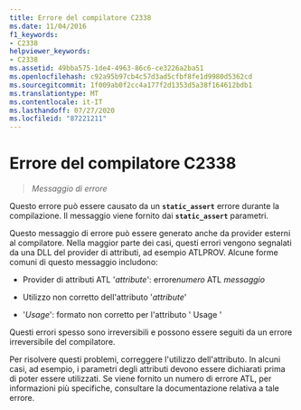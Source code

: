 ```yaml
---
title: Errore del compilatore C2338
ms.date: 11/04/2016
f1_keywords:
- C2338
helpviewer_keywords:
- C2338
ms.assetid: 49bba575-1de4-4963-86c6-ce3226a2ba51
ms.openlocfilehash: c92a95b97cb4c57d3ad5cfbf8fe1d9980d5362cd
ms.sourcegitcommit: 1f009ab0f2cc4a177f2d1353d5a38f164612bdb1
ms.translationtype: MT
ms.contentlocale: it-IT
ms.lasthandoff: 07/27/2020
ms.locfileid: "87221211"
---
```

# <a name="compiler-error-c2338"></a>Errore del compilatore C2338

> *Messaggio di errore*

Questo errore può essere causato da un **`static_assert`** errore durante la compilazione. Il messaggio viene fornito dai **`static_assert`** parametri.

Questo messaggio di errore può essere generato anche da provider esterni al compilatore. Nella maggior parte dei casi, questi errori vengono segnalati da una DLL del provider di attributi, ad esempio ATLPROV. Alcune forme comuni di questo messaggio includono:

- Provider di attributi ATL '*attribute*': errore*numero* ATL *messaggio*

- Utilizzo non corretto dell'attributo '*attribute*'

- '*Usage*': formato non corretto per l'attributo ' Usage '

Questi errori spesso sono irreversibili e possono essere seguiti da un errore irreversibile del compilatore.

Per risolvere questi problemi, correggere l'utilizzo dell'attributo. In alcuni casi, ad esempio, i parametri degli attributi devono essere dichiarati prima di poter essere utilizzati. Se viene fornito un numero di errore ATL, per informazioni più specifiche, consultare la documentazione relativa a tale errore.
